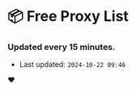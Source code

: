 # :package: Free Proxy List
### Updated every 15 minutes.

- Last updated: `2024-10-22 09:46`

:heart:
